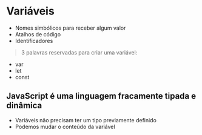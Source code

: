 # Variáveis

* Nomes simbólicos para receber algum valor
* Atalhos de código
* Identificadores

> 3 palavras reservadas para criar uma variável:
- var
- let
- const

## JavaScript é uma linguagem fracamente tipada e dinâmica

- Variáveis não precisam ter um tipo previamente definido
- Podemos mudar o conteúdo da variável
